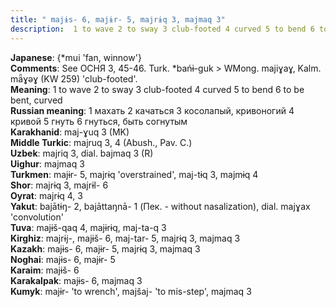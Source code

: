 ```yaml
---
title: " majɨs- 6, majɨr- 5, majrɨq 3, majmaq 3"
description:  1 to wave 2 to sway 3 club-footed 4 curved 5 to bend 6 to be bent, curved
---
```


<strong>Japanese</strong>:  {*mui 'fan, winnow'}<br>
<strong>Comments</strong>:  See ОСHЯ 3, 45-46. Turk. *bańɨ-guk > WMong. majiɣaɣ, Kalm. mǟɣǝɣ (KW 259) 'club-footed'.<br>
<strong>Meaning</strong>:  1 to wave 2 to sway 3 club-footed 4 curved 5 to bend 6 to be bent, curved<br>
<strong>Russian meaning</strong>:  1 махать 2 качаться 3 косолапый, кривоногий 4 кривой 5 гнуть 6 гнуться, быть согнутым<br>
<strong>Karakhanid</strong>:  maj-ɣuq 3 (MK)<br>
<strong>Middle Turkic</strong>:  majruq 3, 4 (Abush., Pav. C.)<br>
<strong>Uzbek</strong>:  majriq 3, dial. bajmaq 3 (R)<br>
<strong>Uighur</strong>:  majmaq 3<br>
<strong>Turkmen</strong>:  majɨr- 5, majrɨq 'overstrained', maj-tɨq 3, majmɨq 4<br>
<strong>Shor</strong>:  majrɨq 3, majrɨl- 6<br>
<strong>Oyrat</strong>:  majrɨq 4, 3<br>
<strong>Yakut</strong>:  bajātɨŋ- 2, bajāttaŋnā- 1 (Пек. - without nasalization), dial. majɣax 'convolution'<br>
<strong>Tuva</strong>:  majɨš-qaq 4, majɨrɨq, maj-ta-q 3<br>
<strong>Kirghiz</strong>:  majrɨj-, majɨš- 6, maj-tar- 5, majrɨq 3, majmaq 3<br>
<strong>Kazakh</strong>:  majɨs- 6, majɨr- 5, majrɨq 3, majmaq 3<br>
<strong>Noghai</strong>:  majɨs- 6, majɨr- 5<br>
<strong>Karaim</strong>:  majɨš- 6<br>
<strong>Karakalpak</strong>:  majɨs- 6, majmaq 3<br>
<strong>Kumyk</strong>:  majɨr- 'to wrench', majšaj- 'to mis-step', majmaq 3<br>


